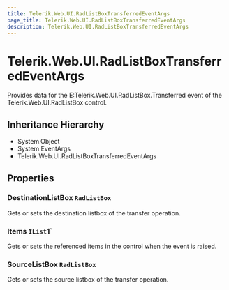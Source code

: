 ```yaml
---
title: Telerik.Web.UI.RadListBoxTransferredEventArgs
page_title: Telerik.Web.UI.RadListBoxTransferredEventArgs
description: Telerik.Web.UI.RadListBoxTransferredEventArgs
---
```


# Telerik.Web.UI.RadListBoxTransferredEventArgs

Provides data for the E:Telerik.Web.UI.RadListBox.Transferred event of the Telerik.Web.UI.RadListBox control.

## Inheritance Hierarchy

* System.Object
* System.EventArgs
* Telerik.Web.UI.RadListBoxTransferredEventArgs

## Properties

###  DestinationListBox `RadListBox`

Gets or sets the destination listbox of the transfer operation.

###  Items `IList`1`

Gets or sets the referenced items in the  control when the event is raised.

###  SourceListBox `RadListBox`

Gets or sets the source listbox of the transfer operation.

